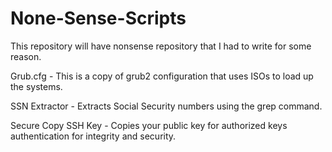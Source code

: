 # None-Sense-Scripts
This repository will have nonsense repository that I had to write for some reason. 

Grub.cfg - This is a copy of grub2 configuration that uses ISOs to load up the systems.

SSN Extractor - Extracts Social Security numbers using the grep command.

Secure Copy SSH Key - Copies your public key for authorized keys authentication for integrity and security.
